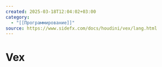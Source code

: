 ```yaml
---
created: 2025-03-18T12:04:02+03:00
category:
  - "[[Программирование]]"
source: https://www.sidefx.com/docs/houdini/vex/lang.html
---
```


# Vex

